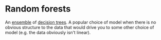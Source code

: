 # Random forests

An [ensemble](202210141516.md) of [decision trees](202210141453.md). A popular choice
of model when there is no obvious structure to the data that would drive you to
some other choice of model (e.g. the data obviously isn't linear).
